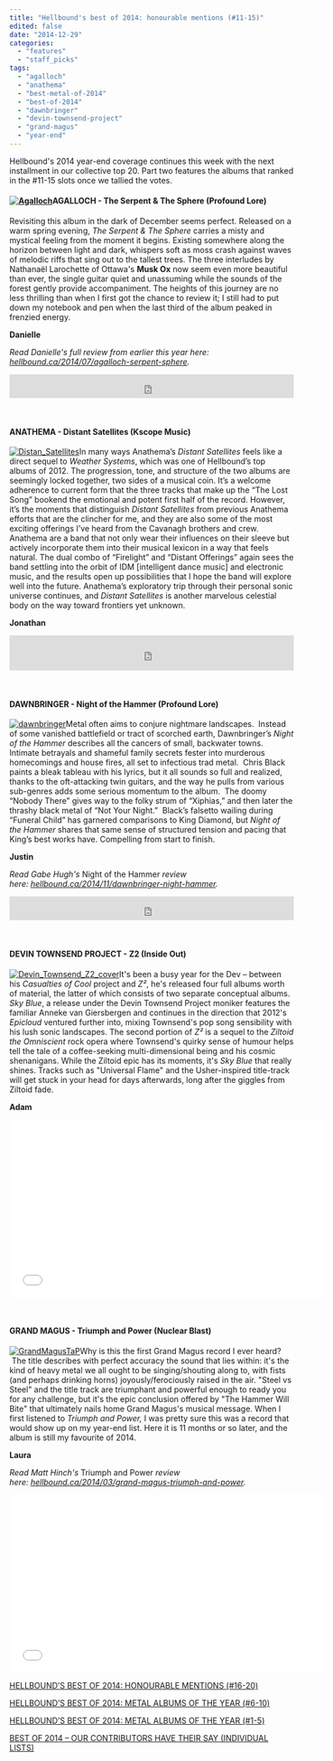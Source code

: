 ```yaml
---
title: "Hellbound's best of 2014: honourable mentions (#11-15)"
edited: false
date: "2014-12-29"
categories:
  - "features"
  - "staff_picks"
tags:
  - "agalloch"
  - "anathema"
  - "best-metal-of-2014"
  - "best-of-2014"
  - "dawnbringer"
  - "devin-townsend-project"
  - "grand-magus"
  - "year-end"
---
```


Hellbound's 2014 year-end coverage continues this week with the next installment in our collective top 20. Part two features the albums that ranked in the #11-15 slots once we tallied the votes.

#### [![Agalloch](https://hellbound.ca/wp-content/uploads/2014/05/Agalloch-300x278.png)](https://hellbound.ca/wp-content/uploads/2014/05/Agalloch.png)AGALLOCH - The Serpent & The Sphere (Profound Lore)

Revisiting this album in the dark of December seems perfect. Released on a warm spring evening, _The Serpent & The Sphere_ carries a misty and mystical feeling from the moment it begins. Existing somewhere along the horizon between light and dark, whispers soft as moss crash against waves of melodic riffs that sing out to the tallest trees. The three interludes by Nathanaël Larochette of Ottawa's **Musk Ox** now seem even more beautiful than ever, the single guitar quiet and unassuming while the sounds of the forest gently provide accompaniment. The heights of this journey are no less thrilling than when I first got the chance to review it; I still had to put down my notebook and pen when the last third of the album peaked in frenzied energy.

**Danielle**

_Read Danielle's full review from earlier this year here: [hellbound.ca/2014/07/agalloch-serpent-sphere](https://hellbound.ca/2014/07/agalloch-serpent-sphere/)._

<iframe style="border: 0; width: 100%; height: 42px;" src="http://bandcamp.com/EmbeddedPlayer/album=2824426664/size=small/bgcol=ffffff/linkcol=0687f5/transparent=true/" width="300" height="150" seamless=""><a href="http://agalloch.bandcamp.com/album/the-serpent-the-sphere">The Serpent &amp; The Sphere by Agalloch</a></iframe>

 

#### ANATHEMA - Distant Satellites (Kscope Music)

[![Distan_Satellites](https://hellbound.ca/wp-content/uploads/2014/12/Distan_Satellites-300x300.jpg)](https://hellbound.ca/wp-content/uploads/2014/12/Distan_Satellites.jpg)In many ways Anathema’s _Distant Satellites_ feels like a direct sequel to _Weather Systems_, which was one of Hellbound’s top albums of 2012. The progression, tone, and structure of the two albums are seemingly locked together, two sides of a musical coin. It’s a welcome adherence to current form that the three tracks that make up the “The Lost Song” bookend the emotional and potent first half of the record. However, it’s the moments that distinguish _Distant Satellites_ from previous Anathema efforts that are the clincher for me, and they are also some of the most exciting offerings I’ve heard from the Cavanagh brothers and crew. Anathema are a band that not only wear their influences on their sleeve but actively incorporate them into their musical lexicon in a way that feels natural. The dual combo of “Firelight” and “Distant Offerings” again sees the band settling into the orbit of IDM \[intelligent dance music\] and electronic music, and the results open up possibilities that I hope the band will explore well into the future. Anathema’s exploratory trip through their personal sonic universe continues, and _Distant Satellites_ is another marvelous celestial body on the way toward frontiers yet unknown.

**Jonathan**

<iframe src="https://w.soundcloud.com/player/?url=https%3A//api.soundcloud.com/tracks/152621991&amp;color=ff5500" width="100%" height="62" frameborder="no" scrolling="no"></iframe>

 

#### DAWNBRINGER - Night of the Hammer (Profound Lore)

[![dawnbringer](https://hellbound.ca/wp-content/uploads/2014/11/dawnbringer-300x300.jpg)](https://hellbound.ca/wp-content/uploads/2014/11/dawnbringer.jpg)Metal often aims to conjure nightmare landscapes.  Instead of some vanished battlefield or tract of scorched earth, Dawnbringer’s _Night of the Hammer_ describes all the cancers of small, backwater towns.  Intimate betrayals and shameful family secrets fester into murderous homecomings and house fires, all set to infectious trad metal.  Chris Black paints a bleak tableau with his lyrics, but it all sounds so full and realized, thanks to the oft-attacking twin guitars, and the way he pulls from various sub-genres adds some serious momentum to the album.  The doomy “Nobody There” gives way to the folky strum of “Xiphias,” and then later the thrashy black metal of “Not Your Night.”  Black’s falsetto wailing during “Funeral Child” has garnered comparisons to King Diamond, but _Night of the Hammer_ shares that same sense of structured tension and pacing that King’s best works have. Compelling from start to finish.

**Justin**

_Read Gabe Hugh's_ Night of the Hammer _review here: [hellbound.ca/2014/11/dawnbringer-night-hammer](https://hellbound.ca/2014/11/dawnbringer-night-hammer/)._

<iframe style="border: 0; width: 100%; height: 42px;" src="http://bandcamp.com/EmbeddedPlayer/album=1106260631/size=small/bgcol=ffffff/linkcol=0687f5/transparent=true/" width="300" height="150" seamless=""><a href="http://profoundlorerecords.bandcamp.com/album/night-of-the-hammer">Night Of The Hammer by DAWNBRINGER</a></iframe>

 

#### DEVIN TOWNSEND PROJECT - Z2 (Inside Out)

[![Devin_Townsend_Z2_cover](https://hellbound.ca/wp-content/uploads/2014/12/Devin_Townsend_Z2_cover-300x300.jpg)](https://hellbound.ca/wp-content/uploads/2014/12/Devin_Townsend_Z2_cover.jpg)It's been a busy year for the Dev – between his _Casualties of Cool_ project and _Z²_, he's released four full albums worth of material, the latter of which consists of two separate conceptual albums. _Sky Blue_, a release under the Devin Townsend Project moniker features the familiar Anneke van Giersbergen and continues in the direction that 2012's _Epicloud_ ventured further into, mixing Townsend's pop song sensibility with his lush sonic landscapes. The second portion of _Z²_ is a sequel to the _Ziltoid the Omniscient_ rock opera where Townsend's quirky sense of humour helps tell the tale of a coffee-seeking multi-dimensional being and his cosmic shenanigans. While the Ziltoid epic has its moments, it's _Sky Blue_ that really shines. Tracks such as "Universal Flame" and the Usher-inspired title-track will get stuck in your head for days afterwards, long after the giggles from Ziltoid fade.

**Adam**

<iframe src="//www.youtube.com/embed/pCNx6vs7c2Y" width="560" height="315" frameborder="0" allowfullscreen="allowfullscreen"></iframe>

 

#### GRAND MAGUS - Triumph and Power (Nuclear Blast)

[![GrandMagusTaP](https://hellbound.ca/wp-content/uploads/2014/12/GrandMagusTaP-300x300.jpg)](https://hellbound.ca/wp-content/uploads/2014/12/GrandMagusTaP.jpg)Why is this the first Grand Magus record I ever heard?  The title describes with perfect accuracy the sound that lies within: it's the kind of heavy metal we all ought to be singing/shouting along to, with fists (and perhaps drinking horns) joyously/ferociously raised in the air. "Steel vs Steel" and the title track are triumphant and powerful enough to ready you for any challenge, but it's the epic conclusion offered by "The Hammer Will Bite" that ultimately nails home Grand Magus's musical message. When I first listened to _Triumph and Power,_ I was pretty sure this was a record that would show up on my year-end list. Here it is 11 months or so later, and the album is still my favourite of 2014.

**Laura**

_Read Matt Hinch's_ Triumph and Power _review here: [hellbound.ca/2014/03/grand-magus-triumph-and-power](https://hellbound.ca/2014/03/grand-magus-triumph-and-power/)._

<iframe src="//www.youtube.com/embed/3g0_rVYTLIQ" width="560" height="315" frameborder="0" allowfullscreen="allowfullscreen"></iframe>

[HELLBOUND’S BEST OF 2014: HONOURABLE MENTIONS (#16-20)](https://hellbound.ca/2014/12/hellbounds-best-of-2014-honourable-mentions-16-20/)

[HELLBOUND’S BEST OF 2014: METAL ALBUMS OF THE YEAR (#6-10)](https://hellbound.ca/2014/12/hellbounds-best-2014-metal-albums-year-6-10/)

[HELLBOUND’S BEST OF 2014: METAL ALBUMS OF THE YEAR (#1-5)](https://hellbound.ca/2014/12/hellbounds-best-2014-metal-albums-year-1-5/)

[BEST OF 2014 – OUR CONTRIBUTORS HAVE THEIR SAY (INDIVIDUAL LISTS)](https://hellbound.ca/2014/12/best-2014-contributors-say-individual-lists/)
